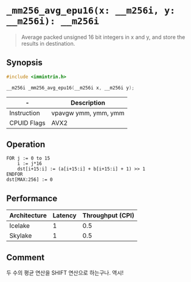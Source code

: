 `_mm256_avg_epu16(x: __m256i, y: __m256i): __m256i`
===================================================

> Average packed unsigned 16 bit integers in x and y, and store the results in destination.

## Synopsis

```c
#include <immintrin.h>

__m256i _mm256_avg_epu16(__m256i x, __m256i y);
```

| -           | Description          |
| ----------- | -------------------- |
| Instruction | vpavgw ymm, ymm, ymm |
| CPUID Flags | AVX2                 |

## Operation

```
FOR j := 0 to 15
	i := j*16
	dst[i+15:i] := (a[i+15:i] + b[i+15:i] + 1) >> 1
ENDFOR
dst[MAX:256] := 0
```

## Performance

| Architecture | Latency | Throughput (CPI) |
| ------------ | ------- | ---------------- |
| Icelake      | 1       | 0.5              |
| Skylake      | 1       | 0.5              |

## Comment

두 수의 평균 연산을 SHIFT 연산으로 하는구나. 역시!